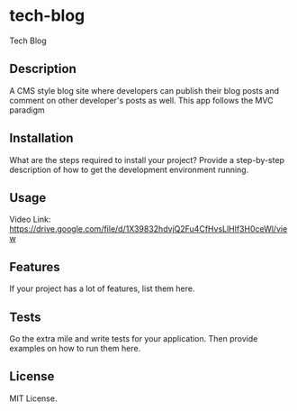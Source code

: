 # tech-blog
Tech Blog

## Description

A CMS style blog site where developers can publish their blog posts and comment on other developer's posts as well. This app follows the MVC paradigm

## Installation

What are the steps required to install your project? Provide a step-by-step description of how to get the development environment running.

## Usage

Video Link: https://drive.google.com/file/d/1X39832hdvjQ2Fu4CfHvsLlHlf3H0ceWl/view

## Features

If your project has a lot of features, list them here.

## Tests

Go the extra mile and write tests for your application. Then provide examples on how to run them here.



## License
MIT License.
